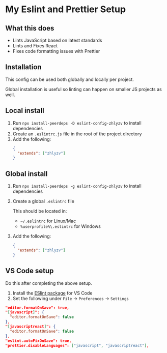 # My Eslint and Prettier Setup

## What this does

- Lints JavaScript based on latest standards
- Lints and Fixes React
- Fixes code formatting issues with Prettier

## Installation

This config can be used both globally and locally per project.

Global installation is useful so linting can happen on smaller JS projects as well.

## Local install

1. Run `npx install-peerdeps -D eslint-config-zhlyzv` to install dependencies
2. Create an `.eslintrc.js` file in the root of the project directory
3. Add the following:
   ```json
   {
     "extends": ["zhlyzv"]
   }
   ```

## Global install

1. Run `npx install-peerdeps -g eslint-config-zhlyzv` to install dependencies
2. Create a global `.eslintrc` file

   This should be located in:

   - `~/.eslintrc` for Linux/Mac
   - `%userprofile%\.eslintrc` for Windows

3. Add the following:
   ```json
   {
     "extends": ["zhlyzv"]
   }
   ```

## VS Code setup

Do this after completing the above setup.

1. Install the [ESlint package]('https://marketplace.visualstudio.com/items?itemName=dbaeumer.vscode-eslint') for VS Code
2. Set the following under `File` -> `Preferences` -> `Settings`

```json
"editor.formatOnSave": true,
"[javascript]": {
  "editor.formatOnSave": false
},
"[javascriptreact]": {
  "editor.formatOnSave": false
},
"eslint.autoFixOnSave": true,
"prettier.disableLanguages": ["javascript", "javascriptreact"],
```
